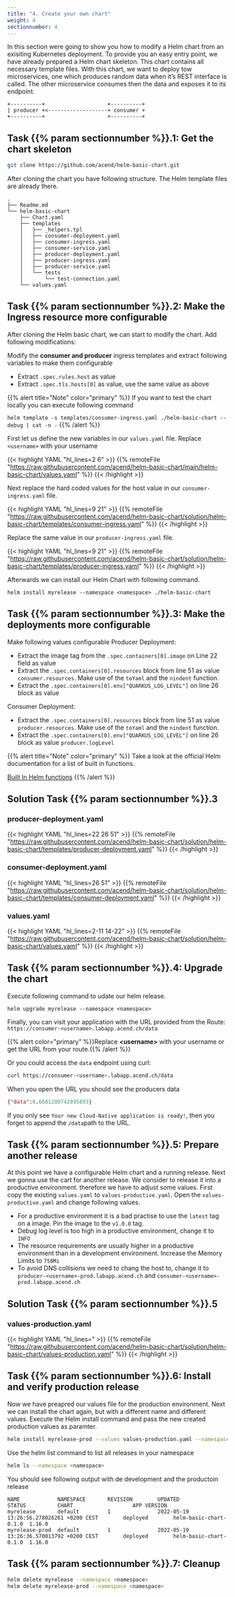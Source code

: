 ```yaml
---
title: "4. Create your own chart"
weight: 4
sectionnumber: 4
---
```


In this section were going to show you how to modify a Helm chart from an exisiting Kubernetes deployment. To provide you an easy entry point, we have already prepared a Helm chart skeleton. This chart contains all necessary template files. With this chart, we want to deploy tow microservices, one which produces random data when it’s REST interface is called. The other microservice consumes then the data and exposes it to its endpoint.

```
+----------+                    +----------+
| producer +<-------------------+ consumer +
+----------+                    +----------+
```


## Task {{% param sectionnumber %}}.1: Get the chart skeleton

```bash
git clone https://github.com/acend/helm-basic-chart.git
```

After cloning the chart you have following structure. The Helm template files are already there.

```
.
├── Readme.md
└── helm-basic-chart
    ├── Chart.yaml
    ├── templates
    │   ├── _helpers.tpl
    │   ├── consumer-deployment.yaml
    │   ├── consumer-ingress.yaml
    │   ├── consumer-service.yaml
    │   ├── producer-deployment.yaml
    │   ├── producer-ingress.yaml
    │   ├── producer-service.yaml
    │   └── tests
    │       └── test-connection.yaml
    └── values.yaml
```


## Task {{% param sectionnumber %}}.2: Make the Ingress resource more configurable

After cloning the Helm basic chart, we can start to modify the chart. Add following modifications:

Modify the **consumer and producer** ingress templates and extract following variables to make them configurable

* Extract `.spec.rules.host` as value
* Extract `.spec.tls.hosts[0]` as value, use the same value as above


{{% alert title="Note" color="primary" %}}
If you want to test the chart locally you can execute following command

`helm template -s templates/consumer-ingress.yaml ./helm-basic-chart --debug | cat -n -`
{{% /alert %}}

First let us define the new variables in our `values.yaml` file. Replace `<username>` with your username

{{< highlight YAML "hl_lines=2 6" >}}
{{% remoteFile "https://raw.githubusercontent.com/acend/helm-basic-chart/main/helm-basic-chart/values.yaml" %}}
{{< /highlight >}}

Next replace the hard coded values for the host value in our `consumer-ingress.yaml` file.

{{< highlight YAML "hl_lines=9 21" >}}
{{% remoteFile "https://raw.githubusercontent.com/acend/helm-basic-chart/solution/helm-basic-chart/templates/consumer-ingress.yaml" %}}
{{< /highlight >}}

Replace the same value in our `producer-ingress.yaml` file.

{{< highlight YAML "hl_lines=9 21" >}}
{{% remoteFile "https://raw.githubusercontent.com/acend/helm-basic-chart/solution/helm-basic-chart/templates/producer-ingress.yaml" %}}
{{< /highlight >}}


Afterwards we can install our Helm Chart with following command.

```
helm install myrelease --namespace <namespace> ./helm-basic-chart
```


## Task {{% param sectionnumber %}}.3: Make the deployments more configurable


Make following values configurable
Producer Deployment:

* Extract the image tag from the `.spec.containers[0].image` on Line 22 field as value
* Extract the `.spec.containers[0].resources`   block from line 51 as value `consumer.resources`. Make use of the `toYaml` and the `nindent` function.
* Extract the `.spec.containers[0].env["QUARKUS_LOG_LEVEL"]` on line 26 block as value
  

Consumer Deployment:

* Extract the `.spec.containers[0].resources`   block from line 51 as value `producer.resources`. Make use of the `toYaml` and the `nindent` function.
* Extract the `.spec.containers[0].env["QUARKUS_LOG_LEVEL"]` on line 26 block as value `producer.logLevel`

{{% alert title="Note" color="primary" %}}
Take a look at the official Helm documentation for a list of built in functions.

[Built In Helm functions](https://helm.sh/docs/chart_template_guide/function_list/)
{{% /alert %}}


## Solution Task {{% param sectionnumber %}}.3


### producer-deployment.yaml

{{< highlight YAML "hl_lines=22 26 51" >}}
{{% remoteFile "https://raw.githubusercontent.com/acend/helm-basic-chart/solution/helm-basic-chart/templates/producer-deployment.yaml" %}}
{{< /highlight >}}


### consumer-deployment.yaml

{{< highlight YAML "hl_lines=26 51" >}}
{{% remoteFile "https://raw.githubusercontent.com/acend/helm-basic-chart/solution/helm-basic-chart/templates/consumer-deployment.yaml" %}}
{{< /highlight >}}


### values.yaml

{{< highlight YAML "hl_lines=2-11 14-22" >}}
{{% remoteFile "https://raw.githubusercontent.com/acend/helm-basic-chart/solution/helm-basic-chart/values.yaml" %}}
{{< /highlight >}}


## Task {{% param sectionnumber %}}.4: Upgrade the chart

Execute following command to udate our helm release.

`helm upgrade myrelease --namespace <namespace>`

Finally, you can visit your application with the URL provided from the Route: `https://consumer-<username>.labapp.acend.ch/data`

{{% alert  color="primary" %}}Replace **\<username>** with your username or get the URL from your route.{{% /alert %}}

Or you could access the `data` endpoint using curl:

```BASH
curl https://consumer-<username>.labapp.acend.ch/data
```

When you open the URL you should see the producers data

```json
{"data":0.6681209742895893}
```

If you only see `Your new Cloud-Native application is ready!`, then you forget to append the `/data`path to the URL.


## Task {{% param sectionnumber %}}.5: Prepare another release

At this point we have a configurable Helm chart and a running release. Next we gonna use the cart for another release. We consider to release it into a productive environment. therefore we have to adjust some values. First copy the existing `values.yaml` to `values-productive.yaml`.
Open the `values-productive.yaml` and change following values.

* For a productive environment it is a bad practise to use the `latest` tag on a image. Pin the image to the `v1.0.0` tag.
* Debug log level is too high in a productive environment, change it to `INFO`
* The resource requirements are usually higher in a productive environment than in a development environment. Increase the Memory Limits to `750Mi`
* To avoid DNS collisions we need to chang the host to, change it to `producer-<username>-prod.labapp.acend.ch` and `consumer-<username>-prod.labapp.acend.ch`


## Solution Task {{% param sectionnumber %}}.5


### values-production.yaml

{{< highlight YAML "hl_lines=" >}}
{{% remoteFile "https://raw.githubusercontent.com/acend/helm-basic-chart/solution/helm-basic-chart/values-production.yaml" %}}
{{< /highlight >}}


## Task {{% param sectionnumber %}}.6: Install and verify production release

Now we have preapred our values file for the production environment. Next we can install the chart again, but with a different name and different values.
Execute the Helm install command and pass the new created production values as paramter.

```bash
helm install myrelease-prod --values values-production.yaml --namespace <namespace> ./helm-basic-chart
```

Use the helm list command to list all releases in your namespace

```bash
helm ls --namespace <namespace>
```

You should see following output with de development and the productoin release
```
NAME            NAMESPACE       REVISION        UPDATED                                         STATUS          CHART                   APP VERSION
myrelease       default         1               2022-05-19 13:26:56.278026261 +0200 CEST        deployed        helm-basic-chart-0.1.0  1.16.0
myrelease-prod  default         1               2022-05-19 13:26:36.570013792 +0200 CEST        deployed        helm-basic-chart-0.1.0  1.16.0
```


## Task {{% param sectionnumber %}}.7: Cleanup

```bash
helm delete myrelease --namespace <namespace>
helm delete myrelease-prod --namespace <namespace>
```
